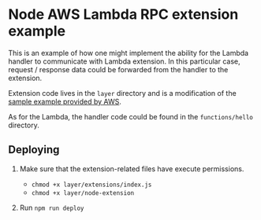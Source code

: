 # Node AWS Lambda RPC extension example

This is an example of how one might implement the ability for the Lambda handler to communicate with Lambda extension.
In this particular case, request / response data could be forwarded from the handler to the extension.

Extension code lives in the `layer` directory and is a modification of the [sample example provided by AWS](https://github.com/aws-samples/aws-lambda-extensions/tree/main/nodejs-example-extension).

As for the Lambda, the handler code could be found in the `functions/hello` directory.

## Deploying

1. Make sure that the extension-related files have execute permissions.

   - `chmod +x layer/extensions/index.js`
   - `chmod +x layer/node-extension`

2. Run `npm run deploy`
